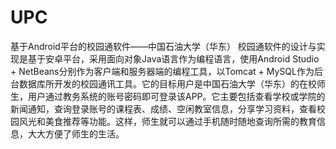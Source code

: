 # UPC
基于Android平台的校园通软件——中国石油大学（华东）
校园通软件的设计与实现是基于安卓平台，采用面向对象Java语言作为编程语言，使用Android Studio + NetBeans分别作为客户端和服务器端的编程工具，以Tomcat + MySQL作为后台数据库所开发的校园通讯工具。它的目标用户是中国石油大学（华东）的在校师生，用户通过教务系统的账号密码即可登录该APP。它主要包括查看学校或学院的新闻通知，查询登录账号的课程表、成绩、空闲教室信息，分享学习资料，查看校园风光和美食推荐等功能。这样，师生就可以通过手机随时随地查询所需的教育信息，大大方便了师生的生活。
